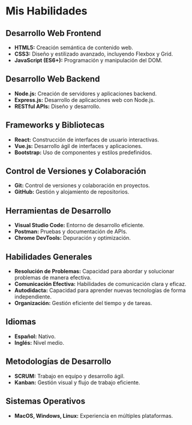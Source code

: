 # Mis Habilidades

## Desarrollo Web Frontend
- **HTML5:** Creación semántica de contenido web.
- **CSS3:** Diseño y estilizado avanzado, incluyendo Flexbox y Grid.
- **JavaScript (ES6+):** Programación y manipulación del DOM.

## Desarrollo Web Backend
- **Node.js:** Creación de servidores y aplicaciones backend.
- **Express.js:** Desarrollo de aplicaciones web con Node.js.
- **RESTful APIs:** Diseño y desarrollo.

## Frameworks y Bibliotecas
- **React:** Construcción de interfaces de usuario interactivas.
- **Vue.js:** Desarrollo ágil de interfaces y aplicaciones.
- **Bootstrap:** Uso de componentes y estilos predefinidos.

## Control de Versiones y Colaboración
- **Git:** Control de versiones y colaboración en proyectos.
- **GitHub:** Gestión y alojamiento de repositorios.

## Herramientas de Desarrollo
- **Visual Studio Code:** Entorno de desarrollo eficiente.
- **Postman:** Pruebas y documentación de APIs.
- **Chrome DevTools:** Depuración y optimización.

## Habilidades Generales
- **Resolución de Problemas:** Capacidad para abordar y solucionar problemas de manera efectiva.
- **Comunicación Efectiva:** Habilidades de comunicación clara y eficaz.
- **Autodidacta:** Capacidad para aprender nuevas tecnologías de forma independiente.
- **Organización:** Gestión eficiente del tiempo y de tareas.

## Idiomas
- **Español:** Nativo.
- **Inglés:** Nivel medio.

## Metodologías de Desarrollo
- **SCRUM:** Trabajo en equipo y desarrollo ágil.
- **Kanban:** Gestión visual y flujo de trabajo eficiente.

## Sistemas Operativos
- **MacOS, Windows, Linux:** Experiencia en múltiples plataformas.

